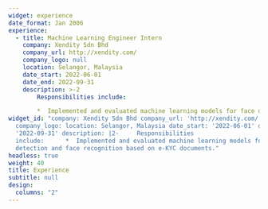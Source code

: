 ```yaml
---
widget: experience
date_format: Jan 2006
experience:
  - title: Machine Learning Engineer Intern
    company: Xendity Sdn Bhd
    company_url: http://xendity.com/
    company_logo: null
    location: Selangor, Malaysia
    date_start: 2022-06-01
    date_end: 2022-09-31
    description: >-2
        Responsibilities include:

        *  Implemented and evaluated machine learning models for face detection and face recognition based on e-KYC documents.
widget_id: "company: Xendity Sdn Bhd company_url: 'http://xendity.com/'
  company_logo: location: Selangor, Malaysia date_start: '2022-06-01' date_end:
  '2022-09-31' description: |2-     Responsibilities
  include:      *  Implemented and evaluated machine learning models for face
  detection and face recognition based on e-KYC documents."
headless: true
weight: 40
title: Experience
subtitle: null
design:
  columns: "2"
---
```

